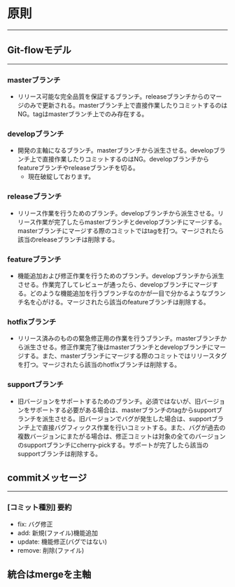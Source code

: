 # 原則

---

## Git-flowモデル

---

### **masterブランチ**

- リリース可能な完全品質を保証するブランチ。releaseブランチからのマージのみで更新される。masterブランチ上で直接作業したりコミットするのはNG。tagはmasterブランチ上でのみ存在する。

### **developブランチ**

- 開発の主軸になるブランチ。masterブランチから派生させる。developブランチ上で直接作業したりコミットするのはNG。developブランチからfeatureブランチやreleaseブランチを切る。
  - 現在破綻しております。

### **releaseブランチ**

- リリース作業を行うためのブランチ。developブランチから派生させる。リリース作業が完了したらmasterブランチとdevelopブランチにマージする。masterブランチにマージする際のコミットではtagを打つ。マージされたら該当のreleaseブランチは削除する。

### **featureブランチ**

- 機能追加および修正作業を行うためのブランチ。developブランチから派生させる。作業完了してレビューが通ったら、developブランチにマージする。どのような機能追加を行うブランチなのかが一目で分かるようなブランチ名を心がける。マージされたら該当のfeatureブランチは削除する。

### **hotfixブランチ**

- リリース済みのものの緊急修正用の作業を行うブランチ。masterブランチから派生させる。修正作業完了後はmasterブランチとdevelopブランチにマージする。また、masterブランチにマージする際のコミットではリリースタグを打つ。マージされたら該当のhotfixブランチは削除する。

### **supportブランチ**

- 旧バージョンをサポートするためのブランチ。必須ではないが、旧バージョンをサポートする必要がある場合は、masterブランチのtagからsupportブランチを派生させる。旧バージョンでバグが発生した場合は、supportブランチ上で直接バグフィックス作業を行いコミットする。また、バグが過去の複数バージョンにまたがる場合は、修正コミットは対象の全てのバージョンのsupportブランチにcherry-pickする。サポートが完了したら該当のsupportブランチは削除する。

## commitメッセージ

---

### [コミット種別] 要約

- fix: バグ修正
- add: 新規(ファイル)機能追加
- update: 機能修正(バグではない)
- remove: 削除(ファイル)

## 統合はmergeを主軸